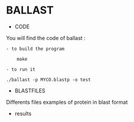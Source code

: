 # BALLAST

- CODE 

You will find the code of ballast :
        
    - to build the program 

        make

    - to run it 

    ./ballast -p MYCO.blastp -o test 

- BLASTFILES

Differents files examples of protein in blast format

- results
